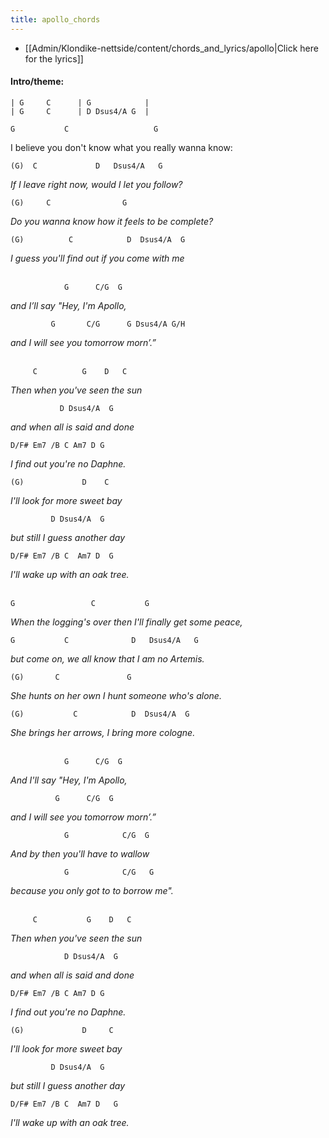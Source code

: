 ```yaml
---
title: apollo_chords
---
```


- [[Admin/Klondike-nettside/content/chords_and_lyrics/apollo|Click here for the lyrics]]

#### Intro/theme:

```
| G     C      | G            |
| G     C      | D Dsus4/A G  |
```

`G           C                   G`

<p class="lyric">I believe you don't know what you really wanna know:</p>

`(G)  C             D   Dsus4/A   G`

_If I leave right now, would I let you follow?_

`(G)     C                G`

_Do you wanna know how it feels to be complete?_

`(G)          C            D  Dsus4/A  G`

_I guess you'll find out if you come with me_
<br><br>

`            G      C/G  G`

_and I’ll say "Hey, I'm Apollo,_

`         G       C/G      G Dsus4/A G/H`

_and I will see you tomorrow morn’.”_
<br><br>

`     C          G    D   C`

_Then when you've seen the sun_

`           D Dsus4/A  G`

_and when all is said and done_

`D/F# Em7 /B C Am7 D G`

_I find out you're no Daphne._

`(G)             D    C`

_I'll look for more sweet bay_

`         D Dsus4/A  G`

_but still I guess another day_

`D/F# Em7 /B C  Am7 D  G`

_I'll wake up with an oak tree._
<br><br>

`G                 C           G`

_When the logging's over then I'll finally get some peace,_

`G           C              D   Dsus4/A   G`

_but come on, we all know that I am no Artemis._

`(G)       C               G`

_She hunts on her own I hunt someone who's alone._

`(G)           C            D  Dsus4/A  G`

_She brings her arrows, I bring more cologne._
<br><br>

`            G      C/G  G`

_And I'll say "Hey, I'm Apollo,_

`          G      C/G  G`

_and I will see you tomorrow morn’.”_

`            G            C/G  G`

_And by then you'll have to wallow_

`            G            C/G   G`

_because you only got to to borrow me"._
<br><br>

`     C           G    D   C`

_Then when you've seen the sun_

`            D Dsus4/A  G`

_and when all is said and done_

`D/F# Em7 /B C Am7 D G`

_I find out you're no Daphne._

`(G)             D     C`

_I'll look for more sweet bay_

`         D Dsus4/A  G`

_but still I guess another day_

`D/F# Em7 /B C  Am7 D   G`

_I'll wake up with an oak tree._
